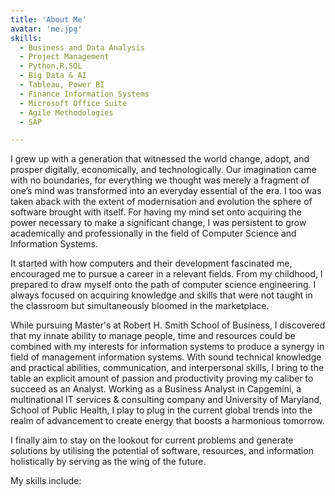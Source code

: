 ```yaml
---
title: 'About Me'
avatar: 'me.jpg'
skills:
  - Business and Data Analysis 
  - Project Management 
  - Python,R,SQL 
  - Big Data & AI
  - Tableau, Power BI 
  - Finance Information Systems 
  - Microsoft Office Suite
  - Agile Methodologies 
  - SAP

---
```


I grew up with a generation that witnessed the world change, adopt, and prosper digitally, economically, and technologically. Our imagination came with no boundaries, for everything we thought was merely a fragment of one’s mind was transformed into an everyday essential of the era. I too was taken aback with the extent of modernisation and evolution the sphere of software brought with itself. For having my mind set onto acquiring the power necessary to make a significant change, I was persistent to grow academically and professionally in the field of Computer Science and Information Systems. 

It started with how computers and their development fascinated me, encouraged me to pursue a career in a relevant fields. From my childhood, I prepared to draw myself onto the path of computer science engineering. I always focused on acquiring knowledge and skills that were not taught in the classroom but simultaneously bloomed in the marketplace.

While pursuing Master's at Robert H. Smith School of Business, I discovered that my innate ability to manage people, time and resources could be combined with my interests for information systems to produce a synergy in field of management information systems. With sound technical knowledge and practical abilities, communication, and interpersonal skills, I bring to the table an explicit amount of passion and productivity proving my caliber to succeed as an Analyst. Working as a Business Analyst in Capgemini, a multinational IT services & consulting company and University of Maryland, School of Public Health, I play to plug in the current global trends into the realm of advancement to create energy that boosts a harmonious tomorrow. 

I finally aim to stay on the lookout for current problems and generate solutions by utilising the potential of software, resources, and information holistically by serving as the wing of the future. 

My skills include: 

